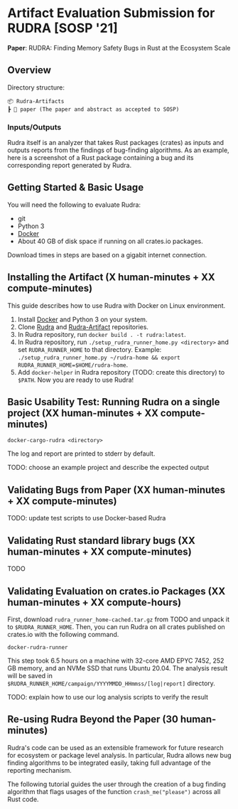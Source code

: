 # Artifact Evaluation Submission for RUDRA [SOSP '21]

**Paper**: RUDRA: Finding Memory Safety Bugs in Rust at the Ecosystem Scale


## Overview

Directory structure:

```
📦 Rudra-Artifacts
┣ 📄 paper (The paper and abstract as accepted to SOSP)
```

### Inputs/Outputs

Rudra itself is an analyzer that takes Rust packages (crates) as inputs and
outputs reports from the findings of bug-finding algorithms. As an example,
here is a screenshot of a Rust package containing a bug and its corresponding
report generated by Rudra.

## Getting Started & Basic Usage

You will need the following to evaluate Rudra:

* git
* Python 3
* [Docker](https://www.docker.com/)
* About 40 GB of disk space if running on all crates.io packages.

Download times in steps are based on a gigabit internet connection.

## Installing the Artifact (X human-minutes + XX compute-minutes)

This guide describes how to use Rudra with Docker on Linux environment.

1. Install [Docker](https://docs.docker.com/get-docker/) and Python 3 on your system.
2. Clone [Rudra](https://github.com/sslab-gatech/Rudra) and [Rudra-Artifact](https://github.com/sslab-gatech/Rudra-Artifacts) repositories.
3. In Rudra repository, run `docker build . -t rudra:latest`.
4. In Rudra repository, run `./setup_rudra_runner_home.py <directory>` and set `RUDRA_RUNNER_HOME` to that directory.
   Example: `./setup_rudra_runner_home.py ~/rudra-home && export RUDRA_RUNNER_HOME=$HOME/rudra-home`.
5. Add `docker-helper` in Rudra repository (TODO: create this directory) to `$PATH`. Now you are ready to use Rudra!

## Basic Usability Test: Running Rudra on a single project (XX human-minutes + XX compute-minutes)

```
docker-cargo-rudra <directory>
```

The log and report are printed to stderr by default.

TODO: choose an example project and describe the expected output

## Validating Bugs from Paper (XX human-minutes + XX compute-minutes)

TODO: update test scripts to use Docker-based Rudra

## Validating Rust standard library bugs (XX human-minutes + XX compute-minutes)

TODO

## Validating Evaluation on crates.io Packages (XX human-minutes + XX compute-hours)

First, download `rudra_runner_home-cached.tar.gz` from TODO and unpack it to `$RUDRA_RUNNER_HOME`.
Then, you can run Rudra on all crates published on crates.io with the following command.

```
docker-rudra-runner
```

This step took 6.5 hours on a machine with 32-core AMD EPYC 7452, 252 GB memory, and an NVMe SSD that runs Ubuntu 20.04.
The analysis result will be saved in `$RUDRA_RUNNER_HOME/campaign/YYYYMMDD_HHmmss/[log|report]` directory.

TODO: explain how to use our log analysis scripts to verify the result

## Re-using Rudra Beyond the Paper (30 human-minutes)

Rudra's code can be used as an extensible framework for future research for
ecosystem or package level analysis. In particular, Rudra allows new bug finding
algorithms to be integrated easily, taking full advantage of the reporting
mechanism.

The following tutorial guides the user through the creation of a bug finding
algorithm that flags usages of the function `crash_me("please")` across all
Rust code.
